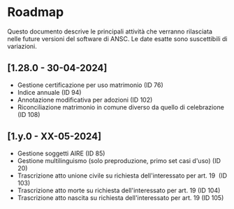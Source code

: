 # Roadmap

Questo documento descrive le principali attività che verranno rilasciata nelle 
future versioni del software di ANSC. Le date esatte sono suscettibili di variazioni.

## [1.28.0 - 30-04-2024]

- Gestione certificazione per uso matrimonio (ID 76)
- Indice annuale (ID 94)
- Annotazione modificativa per adozioni​ (ID 102)
- Riconciliazione matrimonio in comune diverso da quello di celebrazione​ (ID 108)

## [1.y.0 - XX-05-2024]

- Gestione soggetti AIRE (ID 85)
- Gestione multilinguismo (solo preproduzione, primo set casi d'uso) (ID 20)
- Trascrizione atto unione civile su richiesta dell'interessato per art. 19 ​ (ID 103)
- Trascrizione atto morte su richiesta dell'interessato per art. 19 (ID 104)
- Trascrizione atto nascita su richiesta dell'interessato per art. 19 (ID 105)